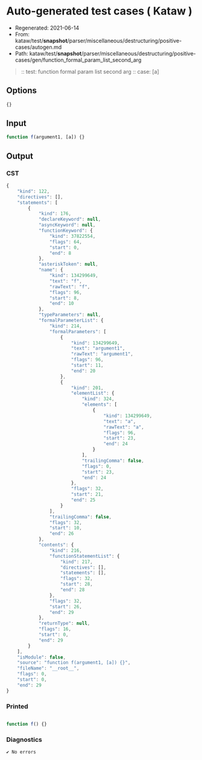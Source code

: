 # Auto-generated test cases ( Kataw )
- Regenerated: 2021-06-14
- From: kataw/test/__snapshot__/parser/miscellaneous/destructuring/positive-cases/autogen.md
- Path: kataw/test/__snapshot__/parser/miscellaneous/destructuring/positive-cases/gen/function_formal_param_list_second_arg
> :: test: function formal param list second arg
> :: case: [a]
## Options

`````js
{}
`````
## Input

`````js
function f(argument1, [a]) {}
`````
## Output

### CST

```javascript
{
    "kind": 122,
    "directives": [],
    "statements": [
        {
            "kind": 176,
            "declareKeyword": null,
            "asyncKeyword": null,
            "functionKeyword": {
                "kind": 37822554,
                "flags": 64,
                "start": 0,
                "end": 8
            },
            "asteriskToken": null,
            "name": {
                "kind": 134299649,
                "text": "f",
                "rawText": "f",
                "flags": 96,
                "start": 8,
                "end": 10
            },
            "typeParameters": null,
            "formalParameterList": {
                "kind": 214,
                "formalParameters": [
                    {
                        "kind": 134299649,
                        "text": "argument1",
                        "rawText": "argument1",
                        "flags": 96,
                        "start": 11,
                        "end": 20
                    },
                    {
                        "kind": 201,
                        "elementList": {
                            "kind": 324,
                            "elements": [
                                {
                                    "kind": 134299649,
                                    "text": "a",
                                    "rawText": "a",
                                    "flags": 96,
                                    "start": 23,
                                    "end": 24
                                }
                            ],
                            "trailingComma": false,
                            "flags": 0,
                            "start": 23,
                            "end": 24
                        },
                        "flags": 32,
                        "start": 21,
                        "end": 25
                    }
                ],
                "trailingComma": false,
                "flags": 32,
                "start": 10,
                "end": 26
            },
            "contents": {
                "kind": 216,
                "functionStatementList": {
                    "kind": 217,
                    "directives": [],
                    "statements": [],
                    "flags": 32,
                    "start": 28,
                    "end": 28
                },
                "flags": 32,
                "start": 26,
                "end": 29
            },
            "returnType": null,
            "flags": 16,
            "start": 0,
            "end": 29
        }
    ],
    "isModule": false,
    "source": "function f(argument1, [a]) {}",
    "fileName": "__root__",
    "flags": 0,
    "start": 0,
    "end": 29
}
```

### Printed

```javascript

function f() {}
```

### Diagnostics

```javascript
✔ No errors
```

